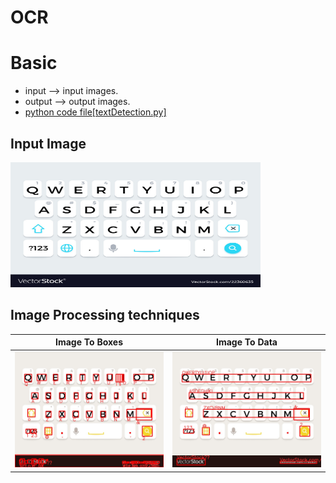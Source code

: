 # OCR
# Basic
  - input --> input images.
  - output --> output images.
  - <a href="https://github.com/maha-prathamesh/OCR/blob/main/basic/textDetection.py">python code file[textDetection.py]</a>



## Input Image<br>
<img src = "https://github.com/maha-prathamesh/OCR/blob/main/basic/input/qwerty.jpeg" width="400" height="200">

## Image Processing techniques

Image To Boxes            |  Image To Data            
:-------------------------:|:-------------------------:
![](https://github.com/maha-prathamesh/OCR/blob/main/basic/output/image_to_boxes.jpeg)  |  ![](https://github.com/maha-prathamesh/OCR/blob/main/basic/output/image_data.jpeg)
